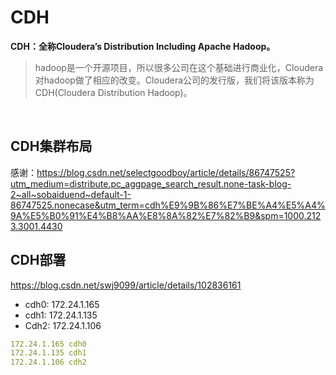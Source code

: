 # CDH

**CDH：全称Cloudera’s Distribution Including Apache Hadoop。**

> hadoop是一个开源项目，所以很多公司在这个基础进行商业化，Cloudera对hadoop做了相应的改变。Cloudera公司的发行版，我们将该版本称为CDH(Cloudera Distribution Hadoop)。

 

## CDH集群布局

感谢：https://blog.csdn.net/selectgoodboy/article/details/86747525?utm_medium=distribute.pc_aggpage_search_result.none-task-blog-2~all~sobaiduend~default-1-86747525.nonecase&utm_term=cdh%E9%9B%86%E7%BE%A4%E5%A4%9A%E5%B0%91%E4%B8%AA%E8%8A%82%E7%82%B9&spm=1000.2123.3001.4430

## CDH部署

https://blog.csdn.net/swj9099/article/details/102836161

- cdh0: 172.24.1.165
- cdh1: 172.24.1.135
- Cdh2: 172.24.1.106

```yaml
172.24.1.165 cdh0
172.24.1.135 cdh1
172.24.1.106 cdh2
```

